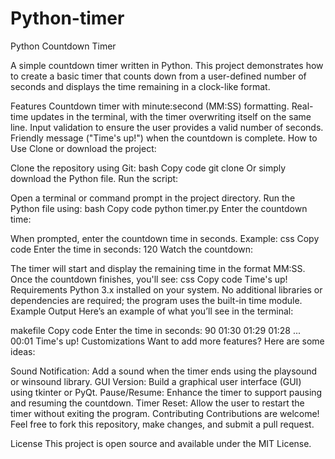 # Python-timer
Python Countdown Timer

A simple countdown timer written in Python. This project demonstrates how to create a basic timer that counts down from a user-defined number of seconds and displays the time remaining in a clock-like format.

Features
Countdown timer with minute:second (MM:SS) formatting.
Real-time updates in the terminal, with the timer overwriting itself on the same line.
Input validation to ensure the user provides a valid number of seconds.
Friendly message ("Time's up!") when the countdown is complete.
How to Use
Clone or download the project:

Clone the repository using Git:
bash
Copy code
git clone <repository-url>
Or simply download the Python file.
Run the script:

Open a terminal or command prompt in the project directory.
Run the Python file using:
bash
Copy code
python timer.py
Enter the countdown time:

When prompted, enter the countdown time in seconds.
Example:
css
Copy code
Enter the time in seconds: 120
Watch the countdown:

The timer will start and display the remaining time in the format MM:SS.
Once the countdown finishes, you'll see:
css
Copy code
Time's up!
Requirements
Python 3.x installed on your system.
No additional libraries or dependencies are required; the program uses the built-in time module.
Example Output
Here’s an example of what you’ll see in the terminal:

makefile
Copy code
Enter the time in seconds: 90
01:30
01:29
01:28
...
00:01
Time's up!
Customizations
Want to add more features? Here are some ideas:

Sound Notification: Add a sound when the timer ends using the playsound or winsound library.
GUI Version: Build a graphical user interface (GUI) using tkinter or PyQt.
Pause/Resume: Enhance the timer to support pausing and resuming the countdown.
Timer Reset: Allow the user to restart the timer without exiting the program.
Contributing
Contributions are welcome! Feel free to fork this repository, make changes, and submit a pull request.

License
This project is open source and available under the MIT License.

